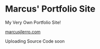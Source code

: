# Marcus' Portfolio Site
My Very Own Portfolio Site!

[marcusjlerro.com](https://marcusjlerro.com/)

Uploading Source Code soon
